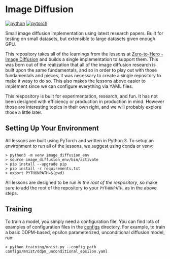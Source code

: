 # Image Diffusion

[![python](https://img.shields.io/badge/Python-3.9-3776AB.svg?style=flat&logo=python&logoColor=white)](https://www.python.org)
[![pytorch](https://img.shields.io/badge/PyTorch-2.0.0-EE4C2C.svg?style=flat&logo=pytorch)](https://pytorch.org)

Small image diffusion implementation using latest research papers. Built for testing on small datasets, but extensible to large datasets given enough GPU.

This repository takes all of the learnings from the lessons at [Zero-to-Hero - Image Diffusion](https://github.com/swookey-thinky/mindiffusion/) and builds a single implementation to support them. This was born out of the realization that all of the image diffusion research is built upon the same fundamentals, and so in order to play out with those fundamentals and pieces, it was necessary to create a single repository to make it wasy to do so. This also makes the lessons above easier to implement since we can configure everything via YAML files.

This respository is built for experimentation, research, and fun. It has not been designed with efficiency or production in production in mind. However those are interesting topics in their own right, and we will probably explore those a little later.

## Setting Up Your Environment

All lessons are built using PyTorch and written in Python 3. To setup an environment to run all of the lessons, we suggest using conda or venv:

```
> python3 -m venv image_diffusion_env
> source image_diffusion_env/bin/activate
> pip install --upgrade pip
> pip install -r requirements.txt
> export PYTHONPATH=$(pwd)
```

All lessons are designed to be run *in the root of the respository*, so make sure to add the root of the repository to your `PYTHONPATH`, as in the above steps.

## Training

To train a model, you simply need a configuration file. You can find lots of examples of configuration files in the [configs](https://github.com/swookey-thinky/image_diffusion/configs) directory. For example, to train a basic DDPM-based, epsilon parameterized, unconditional diffusion model, run:

```
> python training/mnist.py --config_path configs/mnist/ddpm_unconditional_epsilon.yaml
```
